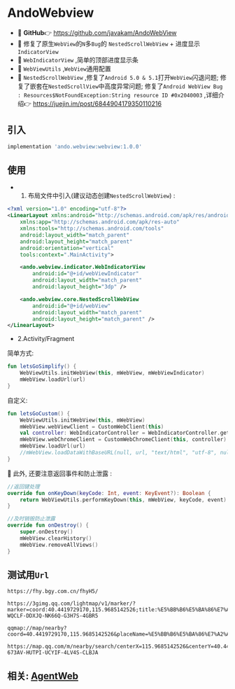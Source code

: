 # AndoWebview

- 🚀 **GitHub**👉 <https://github.com/javakam/AndoWebView>
- 🚀 修复了原生`WebView`的`N`多`Bug`的 `NestedScrollWebView` + 进度显示`IndicatorView`
- 🚀 `WebIndicatorView` ,简单的顶部进度显示条
- 🚀 `WebViewUtils` ,`WebView`通用配置
- 🚀 `NestedScrollWebView` ,修复了`Android 5.0 & 5.1`打开`WebView`闪退问题; 修复了嵌套在`NestedScrollView`中高度异常问题;
 修复了`Android WebView Bug : Resources$NotFoundException:String resource ID #0x2040003` ,详细介绍👉 <https://juejin.im/post/6844904179350110216>


## 引入
```groovy
implementation 'ando.webview:webview:1.0.0'
```


## 使用
-  1. 布局文件中引入(建议动态创建`NestedScrollWebView`) :

```xml
<?xml version="1.0" encoding="utf-8"?>
<LinearLayout xmlns:android="http://schemas.android.com/apk/res/android"
    xmlns:app="http://schemas.android.com/apk/res-auto"
    xmlns:tools="http://schemas.android.com/tools"
    android:layout_width="match_parent"
    android:layout_height="match_parent"
    android:orientation="vertical"
    tools:context=".MainActivity">

    <ando.webview.indicator.WebIndicatorView
        android:id="@+id/webViewIndicator"
        android:layout_width="match_parent"
        android:layout_height="3dp" />

    <ando.webview.core.NestedScrollWebView
        android:id="@+id/webView"
        android:layout_width="match_parent"
        android:layout_height="match_parent" />
</LinearLayout>
```    
    
-  2.Activity/Fragment

简单方式:
```kotlin
fun letsGoSimplify() {
    WebViewUtils.initWebView(this, mWebView, mWebViewIndicator)
    mWebView.loadUrl(url)
}
```
自定义:
```kotlin
fun letsGoCustom() {
    WebViewUtils.initWebView(this, mWebView)
    mWebView.webViewClient = CustomWebClient(this)
    val controller: WebIndicatorController = WebIndicatorController.getInstance().injectIndicator( mWebViewIndicator)
    mWebView.webChromeClient = CustomWebChromeClient(this, controller)
    mWebView.loadUrl(url)
    //mWebView.loadDataWithBaseURL(null, url, "text/html", "utf-8", null)
}
```
🍎 此外, 还要注意返回事件和防止泄露 :
```kotlin
//返回键处理
override fun onKeyDown(keyCode: Int, event: KeyEvent?): Boolean {
    return WebViewUtils.performKeyDown(this, mWebView, keyCode, event)
}

//及时销毁防止泄露
override fun onDestroy() {
    super.onDestroy()
    mWebView.clearHistory()
    mWebView.removeAllViews()
}
```

## 测试用`Url`

```
https://fhy.bgy.com.cn/fhyH5/

https://3gimg.qq.com/lightmap/v1/marker/?marker=coord:40.4419729170,115.9685142526;title:%E5%BB%B6%E5%BA%86%E7%A2%A7%E6%A1%82%E5%9B%AD%E4%BA%AC%E6%BA%90%E8%91%97;addr:%E5%8C%97%E4%BA%AC%E5%B8%82%E5%BB%B6%E5%BA%86%E5%8C%BA%E4%B8%96%E5%9B%AD%E4%BC%9A%E6%99%AF%E5%8C%BA%E4%B8%9C%E4%BE%A7;&referer=myapp&key=GILBZ-WQCLF-DDXJQ-NK66Q-G3H7S-4GBR5

qqmap://map/nearby?coord=40.4419729170,115.9685142526&placeName=%E5%BB%B6%E5%BA%86%E7%A2%A7%E6%A1%82%E5%9B%AD%E4%BA%AC%E6%BA%90%E8%91%97

https://map.qq.com/m/nearby/search/centerX=115.9685142526&centerY=40.4419729170&placename=%E5%BB%B6%E5%BA%86%E7%A2%A7%E6%A1%82%E5%9B%AD%E4%BA%AC%E6%BA%90%E8%91%97&refer=comMarker&key=NRFBZ-673AV-HUTPI-UCYIF-4LV4S-CLBJA 

```

## 相关: [AgentWeb](https://github.com/Justson/AgentWeb)